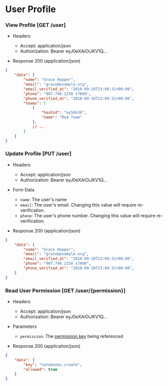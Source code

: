 # User Profile

### View Profile [GET /user]

+ Headers

    + Accept: application/json
    + Authorization:  Bearer eyJ0eXAiOiJKV1Q...

+ Response 200 (application/json)

```json
{
    "data": {
        "name": "Grace Hopper",
        "email": "grace@example.org",
        "email_verified_at": "2018-09-10T23:09:31+00:00",
        "phone": "907.748.2258 x7660",
        "phone_verified_at": "2018-09-10T23:09:31+00:00",
        "teams": [
            {
                "hashid": "wy5dn36",
                "name": "Red Team"
            },
            // ..
        ]
    }
}
```

### Update Profile [PUT /user]

+ Headers

    + Accept: application/json
    + Authorization:  Bearer eyJ0eXAiOiJKV1Q...

+ Form Data

    + `name`: The user's name
    + `email`: The user's email. Changing this value will require re-verification.
    + `phone`: The user's phone number. Changing this value will require re-verification.

+ Response 200 (application/json)

```json
{
    "data": {
        "name": "Grace Hopper",
        "email": "grace@example.org",
        "email_verified_at": "2018-09-10T23:09:31+00:00",
        "phone": "907.748.2258 x7660",
        "phone_verified_at": "2018-09-10T23:09:31+00:00",
    }
}
```

### Read User Permission [GET /user/{permission}]

+ Headers

    + Accept: application/json
    + Authorization:  Bearer eyJ0eXAiOiJKV1Q...

+ Parameters

    + `permission`: The [permission key](/permissions.html) being referenced

+ Response 200 (application/json)

```json
{
    "data": {
        "key": "notebooks.create",
        "allowed": true
    }
}
```
